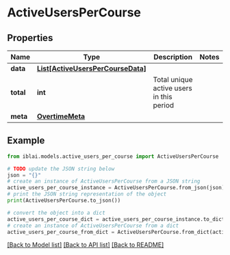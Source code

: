 # ActiveUsersPerCourse


## Properties

Name | Type | Description | Notes
------------ | ------------- | ------------- | -------------
**data** | [**List[ActiveUsersPerCourseData]**](ActiveUsersPerCourseData.md) |  | 
**total** | **int** | Total unique active users in this period | 
**meta** | [**OvertimeMeta**](OvertimeMeta.md) |  | 

## Example

```python
from iblai.models.active_users_per_course import ActiveUsersPerCourse

# TODO update the JSON string below
json = "{}"
# create an instance of ActiveUsersPerCourse from a JSON string
active_users_per_course_instance = ActiveUsersPerCourse.from_json(json)
# print the JSON string representation of the object
print(ActiveUsersPerCourse.to_json())

# convert the object into a dict
active_users_per_course_dict = active_users_per_course_instance.to_dict()
# create an instance of ActiveUsersPerCourse from a dict
active_users_per_course_from_dict = ActiveUsersPerCourse.from_dict(active_users_per_course_dict)
```
[[Back to Model list]](../README.md#documentation-for-models) [[Back to API list]](../README.md#documentation-for-api-endpoints) [[Back to README]](../README.md)


